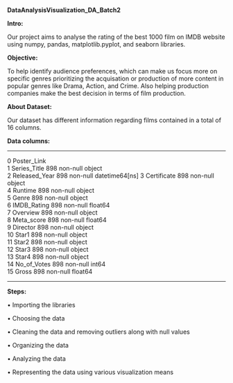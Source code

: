 **DataAnalysisVisualization_DA_Batch2**

**Intro:**

Our project aims to analyse the rating of the best 1000 film on IMDB website using numpy, pandas, matplotlib.pyplot, and seaborn libraries.

**Objective:**

To help identify audience preferences, which can make us focus more on specific genres prioritizing the acquisation or production of more content in popular genres like Drama, Action, and Crime. Also helping production companies make the best decision in terms of film production.

**About Dataset:**

Our dataset has different information regarding films contained in a total of 16 columns.

**Data columns:**

          
---  ------         --------------  -----         
 0   Poster_Link                           
 1   Series_Title   898 non-null    object        
 2   Released_Year  898 non-null    datetime64[ns]
 3   Certificate    898 non-null    object        
 4   Runtime        898 non-null    object        
 5   Genre          898 non-null    object        
 6   IMDB_Rating    898 non-null    float64       
 7   Overview       898 non-null    object        
 8   Meta_score     898 non-null    float64       
 9   Director       898 non-null    object        
 10  Star1          898 non-null    object        
 11  Star2          898 non-null    object        
 12  Star3          898 non-null    object        
 13  Star4          898 non-null    object        
 14  No_of_Votes    898 non-null    int64         
 15  Gross          898 non-null    float64       
---  ------         --------------  -----  

**Steps:**

•	Importing the libraries

•	Choosing the data

•	Cleaning the data and removing outliers along with null values

•	Organizing the data

•	Analyzing the data

•	Representing the data using various visualization means
